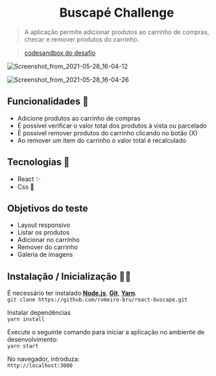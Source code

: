 <h1 align="center">Buscapé Challenge</h1>

> A aplicação permite adicionar produtos ao carrinho de compras, checar e remover produtos do carrinho.
> <br>

> [codesandbox do desafio](https://codesandbox.io/s/dreamy-water-ndcpv)

![Screenshot_from_2021-05-28_16-04-12](https://user-images.githubusercontent.com/56081906/128100392-1474ff98-9139-4d31-9bf9-9a01bade04b7.png)

![Screenshot_from_2021-05-28_16-04-26](https://user-images.githubusercontent.com/56081906/128102542-d4c83a98-ca9b-4440-b2d3-c56f99b8b0e3.png)


## Funcionalidades 👾
* Adicione produtos ao carrinho de compras
* É possível verificar o valor total dos produtos à vista ou parcelado
* É possivel remover produtos do carrinho clicando no botão (X)
* Ao remover um item do carrinho o valor total é recalculado

## Tecnologias :mag_right:
* React :sparkles:
* Css :nail_care:

## Objetivos do teste
* Layout responsivo
* Listar os produtos
* Adicionar no carrinho
* Remover do carrinho
* Galeria de imagens

## Instalação / Inicialização 👨‍🏭

É necessário ter instalado <strong>[Node.js](https://nodejs.org/en/download/)</strong>, 
                           <strong>[Git](https://git-scm.com/downloads)</strong>, 
                           <strong>[Yarn](https://yarnpkg.com/)</strong>.
<br>
```git clone https://github.com/romeiro-bru/react-buscape.git```

Instalar dependências
<br>
```yarn install```

Execute o seguinte comando para iniciar a aplicação no ambiente de desenvolvimento:
<br>
```yarn start```
<br>

No navegador, introduza:
<br>
```http://localhost:3000```


